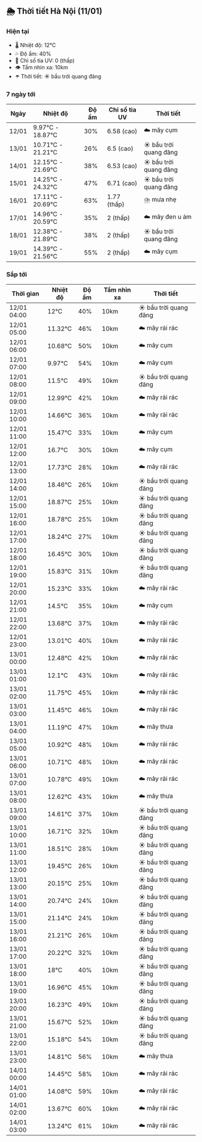 ## 🌦️ Thời tiết Hà Nội (11/01)

### Hiện tại

- 🌡️ Nhiệt độ: 12℃
- 💦 Độ ẩm: 40%
- 🌟 Chỉ số tia UV: 0 (thấp)
- 👁️ Tầm nhìn xa: 10km
- ☂️ Thời tiết: ☀️ bầu trời quang đãng

### 7 ngày tới

| Ngày | Nhiệt độ | Độ ẩm | Chỉ số tia UV | Thời tiết |
| --- | --- | --- | --- | --- |
| 12/01 | 9.97℃ - 18.87℃ | 30% | 6.58 (cao) | ☁️ mây cụm |
| 13/01 | 10.71℃ - 21.21℃ | 26% | 6.5 (cao) | ☀️ bầu trời quang đãng |
| 14/01 | 12.15℃ - 21.69℃ | 38% | 6.53 (cao) | ☀️ bầu trời quang đãng |
| 15/01 | 14.25℃ - 24.32℃ | 47% | 6.71 (cao) | ☀️ bầu trời quang đãng |
| 16/01 | 17.11℃ - 20.69℃ | 63% | 1.77 (thấp) | ⛈️ mưa nhẹ |
| 17/01 | 14.96℃ - 20.59℃ | 35% | 2 (thấp) | ☁️ mây đen u ám |
| 18/01 | 12.38℃ - 21.89℃ | 38% | 2 (thấp) | ☀️ bầu trời quang đãng |
| 19/01 | 14.39℃ - 21.56℃ | 55% | 2 (thấp) | ☁️ mây cụm |

### Sắp tới

| Thời gian | Nhiệt độ | Độ ẩm | Tầm nhìn xa | Thời tiết |
| --- | --- | --- | --- | --- |
| 12/01 04:00 | 12℃ | 40% | 10km | ☀️ bầu trời quang đãng |
| 12/01 05:00 | 11.32℃ | 46% | 10km | ☁️ mây rải rác |
| 12/01 06:00 | 10.68℃ | 50% | 10km | ☁️ mây cụm |
| 12/01 07:00 | 9.97℃ | 54% | 10km | ☁️ mây cụm |
| 12/01 08:00 | 11.5℃ | 49% | 10km | ☀️ bầu trời quang đãng |
| 12/01 09:00 | 12.99℃ | 42% | 10km | ☁️ mây rải rác |
| 12/01 10:00 | 14.66℃ | 36% | 10km | ☁️ mây rải rác |
| 12/01 11:00 | 15.47℃ | 33% | 10km | ☁️ mây cụm |
| 12/01 12:00 | 16.7℃ | 30% | 10km | ☁️ mây cụm |
| 12/01 13:00 | 17.73℃ | 28% | 10km | ☁️ mây rải rác |
| 12/01 14:00 | 18.46℃ | 26% | 10km | ☀️ bầu trời quang đãng |
| 12/01 15:00 | 18.87℃ | 25% | 10km | ☀️ bầu trời quang đãng |
| 12/01 16:00 | 18.78℃ | 25% | 10km | ☀️ bầu trời quang đãng |
| 12/01 17:00 | 18.24℃ | 27% | 10km | ☀️ bầu trời quang đãng |
| 12/01 18:00 | 16.45℃ | 30% | 10km | ☀️ bầu trời quang đãng |
| 12/01 19:00 | 15.83℃ | 31% | 10km | ☀️ bầu trời quang đãng |
| 12/01 20:00 | 15.23℃ | 33% | 10km | ☁️ mây rải rác |
| 12/01 21:00 | 14.5℃ | 35% | 10km | ☁️ mây cụm |
| 12/01 22:00 | 13.68℃ | 37% | 10km | ☁️ mây rải rác |
| 12/01 23:00 | 13.01℃ | 40% | 10km | ☁️ mây rải rác |
| 13/01 00:00 | 12.48℃ | 42% | 10km | ☁️ mây rải rác |
| 13/01 01:00 | 12.1℃ | 43% | 10km | ☁️ mây rải rác |
| 13/01 02:00 | 11.75℃ | 45% | 10km | ☁️ mây rải rác |
| 13/01 03:00 | 11.45℃ | 46% | 10km | ☁️ mây rải rác |
| 13/01 04:00 | 11.19℃ | 47% | 10km | ☁️ mây thưa |
| 13/01 05:00 | 10.92℃ | 48% | 10km | ☁️ mây rải rác |
| 13/01 06:00 | 10.71℃ | 48% | 10km | ☁️ mây rải rác |
| 13/01 07:00 | 10.78℃ | 49% | 10km | ☁️ mây rải rác |
| 13/01 08:00 | 12.62℃ | 43% | 10km | ☁️ mây thưa |
| 13/01 09:00 | 14.61℃ | 37% | 10km | ☀️ bầu trời quang đãng |
| 13/01 10:00 | 16.71℃ | 32% | 10km | ☀️ bầu trời quang đãng |
| 13/01 11:00 | 18.51℃ | 28% | 10km | ☀️ bầu trời quang đãng |
| 13/01 12:00 | 19.45℃ | 26% | 10km | ☀️ bầu trời quang đãng |
| 13/01 13:00 | 20.15℃ | 25% | 10km | ☀️ bầu trời quang đãng |
| 13/01 14:00 | 20.74℃ | 24% | 10km | ☀️ bầu trời quang đãng |
| 13/01 15:00 | 21.14℃ | 24% | 10km | ☀️ bầu trời quang đãng |
| 13/01 16:00 | 21.21℃ | 26% | 10km | ☀️ bầu trời quang đãng |
| 13/01 17:00 | 20.22℃ | 32% | 10km | ☀️ bầu trời quang đãng |
| 13/01 18:00 | 18℃ | 40% | 10km | ☀️ bầu trời quang đãng |
| 13/01 19:00 | 16.96℃ | 45% | 10km | ☀️ bầu trời quang đãng |
| 13/01 20:00 | 16.23℃ | 49% | 10km | ☀️ bầu trời quang đãng |
| 13/01 21:00 | 15.67℃ | 52% | 10km | ☀️ bầu trời quang đãng |
| 13/01 22:00 | 15.18℃ | 54% | 10km | ☀️ bầu trời quang đãng |
| 13/01 23:00 | 14.81℃ | 56% | 10km | ☁️ mây thưa |
| 14/01 00:00 | 14.45℃ | 58% | 10km | ☁️ mây rải rác |
| 14/01 01:00 | 14.08℃ | 59% | 10km | ☁️ mây rải rác |
| 14/01 02:00 | 13.67℃ | 60% | 10km | ☁️ mây rải rác |
| 14/01 03:00 | 13.24℃ | 61% | 10km | ☁️ mây rải rác |
